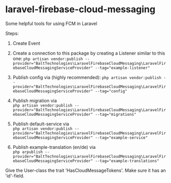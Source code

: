 # laravel-firebase-cloud-messaging
Some helpful tools for using FCM in Laravel

Steps:

1. Create Event

2. Create a connection to this package by creating a Listener similar to this one:
`php artisan vendor:publish --provider="BaltTechnologies\LaravelFirebaseCloudMessaging\LaravelFirebaseCloudMessagingServiceProvider" --tag="example-listener"`

3. Publish config via (highly recommended):
`php artisan vendor:publish --provider="BaltTechnologies\LaravelFirebaseCloudMessaging\LaravelFirebaseCloudMessagingServiceProvider" --tag="config"`

4. Publish migration via  
`php artisan vendor:publish --provider="BaltTechnologies\LaravelFirebaseCloudMessaging\LaravelFirebaseCloudMessagingServiceProvider" --tag="migrations"`

5. Publish default-service via  
`php artisan vendor:publish --provider="BaltTechnologies\LaravelFirebaseCloudMessaging\LaravelFirebaseCloudMessagingServiceProvider" --tag="example-service"`

6. Publish example-translation (en/de) via  
`php arpublish --provider="BaltTechnologies\LaravelFirebaseCloudMessaging\LaravelFirebaseCloudMessagingServiceProvider" --tag="example-translations"`

Give the User-class the trait 'HasCloudMessageTokens'. Make sure it has an 'id'-field.